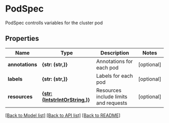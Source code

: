 # PodSpec

PodSpec controlls variables for the cluster pod

## Properties
Name | Type | Description | Notes
------------ | ------------- | ------------- | -------------
**annotations** | **{str: (str,)}** | Annotations for each pod | [optional] 
**labels** | **{str: (str,)}** | Labels for each pod | [optional] 
**resources** | [**{str: (IntstrIntOrString,)}**](IntstrIntOrString.md) | Resources include limits and requests | [optional] 

[[Back to Model list]](../README.md#documentation-for-models) [[Back to API list]](../README.md#documentation-for-api-endpoints) [[Back to README]](../README.md)



